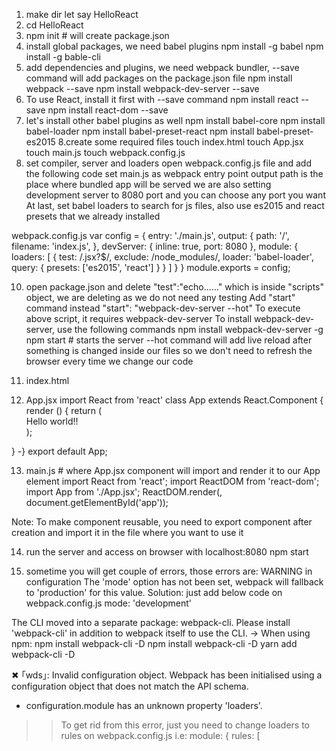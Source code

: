 1. make dir let say HelloReact
2. cd HelloReact
3. npm init # will create package.json
4. install global packages, we need babel plugins
npm install -g babel
npm install -g bable-cli
5. add dependencies and plugins, we need webpack bundler, --save command will
   add packages on the package.json file
npm install webpack --save
npm install webpack-dev-server --save
6. To use React, install it first with --save command
npm install react --save
npm install react-dom --save
7. let's install other babel plugins as well
npm install babel-core
npm install babel-loader
npm install babel-preset-react
npm install babel-preset-es2015
8.create some required files
touch index.html
touch App.jsx
touch main.js
touch webpack.config.js
9. set compiler, server and loaders
open webpack.config.js file and add the following code
set main.js as webpack entry point
output path is the place where bundled app will be served
we are also setting development server to 8080 port and you can choose any port
you want
At last, set babel loaders to search for js files, also use es2015 and react
presets that we already installed

webpack.config.js
var config = {
  entry: './main.js',
  output: {
    path: '/',
    filename: 'index.js',
  },
  devServer: {
    inline: true,
    port: 8080
  },
  module: {
    loaders: [
      {
        test: /\.jsx?$/,
        exclude: /node_modules/,
        loader: 'babel-loader',
        query: {
          presets: ['es2015', 'react']
        }
      }
    ]
  }
}
module.exports = config;

10. open package.json and delete "test":"echo......" which is inside "scripts"
    object, we are deleting as we do not need any testing
    Add "start" command instead
     "start": "webpack-dev-server --hot"
    To execute above script, it requires webpack-dev-server
    To install webpack-dev-server, use the following commands
    npm install webpack-dev-server -g
    npm start # starts the server
    --hot command will add live reload after something is changed inside our
files so we don't need to refresh the browser every time we change our code

11. index.html
<body>
  <div id="app"></div>
  <script src="index.js"></script>
</body>

12. App.jsx
import React from 'react'
class App extends React.Component {
  render () {
    return (
      <div>Hello world!!</div> 
    );
  }
-}
export default App;

13. main.js # where App.jsx component will import and render it to our App
    element
import React from 'react';
import ReactDOM from 'react-dom';
import App from './App.jsx';
ReactDOM.render(<App />, document.getElementById('app'));

Note: To make component reusable, you need to export component after creation
and import it in the file where you want to use it

14. run the server and access on browser with localhost:8080
npm start

15. sometime you will get couple of errors, those errors are:
WARNING in configuration
The 'mode' option has not been set, webpack will fallback to 'production' for this value.
Solution: just add below code on webpack.config.js
mode: 'development'

The CLI moved into a separate package: webpack-cli.
Please install 'webpack-cli' in addition to webpack itself to use the CLI.
-> When using npm: npm install webpack-cli -D
npm install webpack-cli -D
yarn add webpack-cli -D

✖ ｢wds｣: Invalid configuration object. Webpack has been initialised using a configuration object that does not match the API schema.
 - configuration.module has an unknown property 'loaders'.
 >> To get rid from this error, just you need to change loaders to rules on webpack.config.js
 i.e: module: {
      rules: [